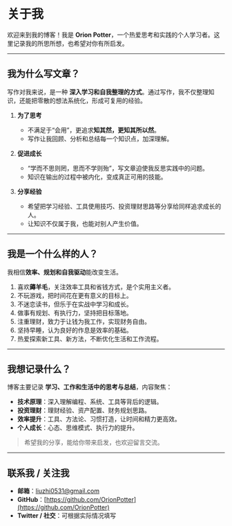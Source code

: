 # 关于我

欢迎来到我的博客！我是 **Orion Potter**，一个热爱思考和实践的个人学习者。这里记录我的所思所想，也希望对你有所启发。

---

## 我为什么写文章？

写作对我来说，是一种 **深入学习和自我整理的方式**。通过写作，我不仅整理知识，还能把零散的想法系统化，形成可复用的经验。

1. **为了思考**  
   - 不满足于“会用”，更追求**知其然，更知其所以然**。  
   - 写作让我回顾、分析和总结每一个知识点，加深理解。

2. **促进成长**  
   - “学而不思则罔，思而不学则殆”，写文章迫使我反思实践中的问题。  
   - 知识在输出的过程中被内化，变成真正可用的技能。

3. **分享经验**  
   - 希望把学习经验、工具使用技巧、投资理财思路等分享给同样追求成长的人。  
   - 让知识不仅属于我，也能对别人产生价值。

---

## 我是一个什么样的人？

我相信**效率、规划和自我驱动**能改变生活。

1. 喜欢**薅羊毛**，关注效率工具和省钱方式，是个实用主义者。  
2. 不玩游戏，把时间花在更有意义的目标上。  
3. 不迷恋读书，但乐于在实战中学习和成长。  
4. 做事有规划、有执行力，坚持把目标落地。  
5. 注重理财，致力于让钱为我工作，实现财务自由。  
6. 坚持早睡，认为良好的作息是效率的基础。  
7. 热爱探索新工具、新方法，不断优化生活和工作流程。

---

## 我想记录什么？

博客主要记录 **学习、工作和生活中的思考与总结**，内容聚焦：

- **技术原理**：深入理解编程、系统、工具等背后的逻辑。  
- **投资理财**：理财经验、资产配置、财务规划思路。  
- **效率提升**：工具、方法论、习惯打造，让时间和精力更高效。  
- **个人成长**：心态、思维模式、执行力的提升。

> 希望我的分享，能给你带来启发，也欢迎留言交流。

---

## 联系我 / 关注我

- **邮箱**：liuzhi0531@gmail.com  
- **GitHub**：[https://github.com/OrionPotter](https://github.com/OrionPotter)  
- **Twitter / 社交**：可根据实际情况填写
